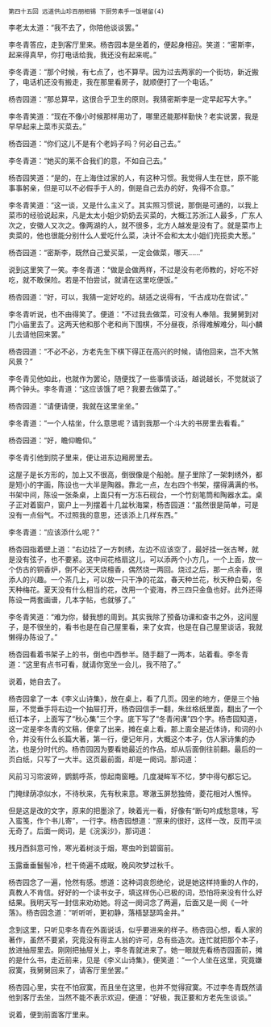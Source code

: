     第四十五回 远道供山珍百朋相锡 下厨劳素手一饭堪留(4) 

   李老太太道：“我不去了，你陪他谈谈罢。”

   李冬青答应，走到客厅里来。杨杏园本是坐着的，便起身相迎。笑道：“密斯李，起来得真早，你打电话给我，我还没有起来呢。”

   李冬青道：“那个时候，有七点了，也不算早。因为过去两家的一个街坊，新近搬了，电话机还没有搬走，我在那里看房子，就顺便打了一个电话。”

   杨杏园道：“那总算早，这很合乎卫生的原则。我猜密斯李是一定早起写大字。”

   李冬青笑道：“现在不像小时候那样用功了，哪里还能那样勤快？老实说罢，我是早早起来上菜市买菜去。”

   杨杏园道：“你们这儿不是有个老妈子吗？何必自己去。”

   李冬青道：“她买的莱不合我们的意，不如自己去。”

   杨杏园笑道：“是的，在上海住过家的人，有这种习惯。我觉得人生在世，原不能事事躬亲，但是可以不必假手于人的，倒是自己去办的好，免得不合意。”

   李冬青笑道：“这一谈，又是什么主义了。其实照习惯说，那倒是可通的，以我上菜市的经验说起来，凡是太太小姐少奶奶去买菜的，大概江苏浙江人最多，广东人次之，安徽人又次之。像两湖的人，就不很多，北方人越发是没有了。就是菜市上卖菜的，他也很能分别什么人爱吃什么菜，决计不会和太太小姐们兜揽卖大葱。”

   杨杏园道：“密斯李，既然自己爱买菜，一定会做菜，哪天……”

   说到这里笑了一笑。李冬青道：“做是会做两样，不过是没有老师教的，好吃不好吃，就不敢保险。若是不怕尝试，就请在这里吃便饭。”

   杨杏园道：“好，可以，我猜一定好吃的。胡适之说得有，‘千古成功在尝试’。”

   李冬青听说，也不由得笑了。便道：“不过我去做菜，可没有人奉陪。我舅舅到对门小庙里去了。这两天他和那个老和尚下围棋，不分昼夜，杀得难解难分，叫小麟儿去请他回来罢。”

   杨杏园道：“不必不必，方老先生下棋下得正在高兴的时候，请他回来，岂不大煞风景？”

   李冬青见他如此，也就作为罢论，随便找了一些事情谈话，越说越长，不觉就谈了两个钟头。李冬青道：“这应该饿了吧？我要去做菜了。”

   杨杏园道：“请便请便，我就在这里坐坐。”

   李冬青道：“一个人枯坐，什么意思呢？请到我那一个斗大的书房里去看看。”

   杨杏园道：“好，瞻仰瞻仰。”

   李冬青引他到院子里来，便让进东边厢房里去。

   这屋子是长方形的，加上又不很高，倒很像是个船舱。屋子里除了一架刺绣外，都是短小的字画，陈设也一大半是陶器。靠北一点，左右四个书架，摆得满满的书。书架中间，陈设一张条桌，上面只有一方冻石砚台，一个竹刻笔筒和陶器水盂。桌子正对着窗户，窗户上一列摆着十几盆秋海棠，杨杏园道：“虽然很是简单，可是没有一点俗气。不过照我的意思，还该添上几样东西。”

   李冬青道：“应该添什么呢？”

   杨杏园指着壁上道：“右边挂了一方刺绣，左边不应该空了，最好挂一张古琴，就是没有弦子，也不要紧。这中间花格扇这儿，可以添两个小方几，一个上面，放一个仿古的铜香炉，倒不必天天烧檀香，偶然烧一两回。烧过之后，那一点余香，很添人的兴趣。一个茶几上，可以放一只干净的花盆，春天种兰花，秋天种白菊，冬天种梅花。夏天没有什么相当的花，改用一个瓷海，养三四只金鱼也好。此外还得陈设一两套画谱，几本字帖，也就够了。”

   李冬青笑道：“难为你，替我想的周到。其实我除了预备功课和查书之外，这间屋子，是不很坐的，看书也是在自己屋里看，来了女宾，也是在自己屋里谈话，我就懒得办陈设了。”

   杨杏园看着书架子上的书，倒也中西参半。随手翻了一两本，站着看。李冬青道：“这里有点书可看，就请你宽坐一会儿，我不陪了。”

   说着，她自去了。

   杨杏园拿了一本《李义山诗集》，放在桌上，看了几页。因坐的地方，便是三个抽屉，不觉垂手将右边一个抽屉打开，杨杏园信手一翻，朱丝格纸里面，翻出了一个纸订本子，上面写了“秋心集”三个字。底下写了“冬青闲课”四个字。杨杏园知道，这一定是李冬青的文稿，便拿了出来，摊在桌上看。那上面全是近体诗，和词的小令，并没有什么长篇大著，第一行，便记年月，大概这个本子，仿人家诗集的办法，也是分时代的。杨杏园因为要看她最近的作品，却从后面倒往前翻。最后的一页白纸，只写了一大半。这页最前面，却是一阕词。那词道：

   风前习习帘波碎，鹦鹅呼茶，惊起南窗睡。几度凝眸军不忆，梦中得句都忘记。

   门掩绿荫凉似水，不待秋来，先有秋来意。寒澈玉屏愁独倚，菱花相对人憔悴。

   但是这是改的文字，原来的把墨涂了，映着光一看，好像有“断句吟成愁意味，写入蛮笺，作个书儿寄”，一行字。杨杏园想道：“原来的很好，这样一改，反而平淡无奇了。后面一阕词，是《浣溪沙》，那词道：

   残月西斜意可怜，寒光着树淡于烟，寒虫吟到碧窗前。

   玉露垂垂鬟髻冷，栏干倚遍不成眠，晚风吹梦过秋千。

   杨杏园念了一遍，怆然有感。想道：这种词哀怨绝伦，说是她这样持重的人作的，真教人不肯信。好好的一个读书女子，填这样伤心已极的词，恐怕将来没有什么好结果。我明天写一封信来劝劝她。将这一阕词念了两遍，后面又是一阕《一叶落》。杨杏园念道：“听听听，更初静，落梧瑟瑟鸣金井。”

   念到这里，只听见李冬青在外面说话，似乎要进来的样子。杨杏园心想，看人家的著作，虽然不要紧，究竟没有得主人翁的许可，总有些造次。连忙就把那个本子，放进抽屉里去。刚刚把抽屉关上，李冬青就进来了。她一眼就先看杨杏园面前，摊的是什么书，走近前来，见是《李义山诗集》，便笑道：“一个人坐在这里，究竟嫌寂寞，我舅舅回来了，请客厅里坐罢。”

   杨杏园心里，实在不怕寂寞，而且坐在这里，也并不觉得寂寞。不过李冬青既然请他到客厅去坐，当然不能不表示欢迎，便道：“好极，我正要和方老先生谈谈。”

   说着，便到前面客厅里来。

